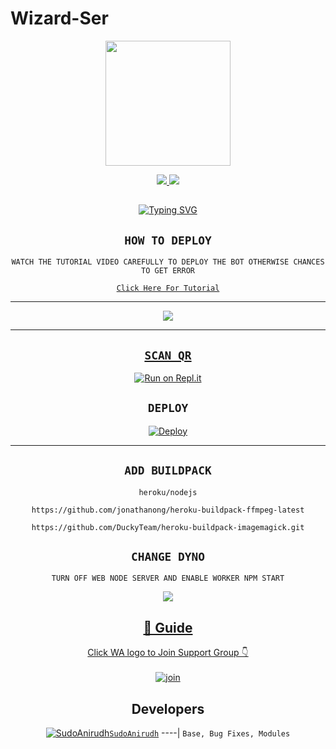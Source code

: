 # Wizard-Ser

<div align="center">
  <img border-radius: 15px src="https://telegra.ph/file/73ae8f3b4438bab4071c3.jpg" width="200" height="200"/>

<p align="center">
  <a href="https://www.facebook.com/mr.shanz3"><img src="https://img.shields.io/badge/Facebook-E4405F?style=for-the-badge&logo=facebook&logoColor=blue"/> 
  <a href="https://wa.me/94725292890"><img src="https://img.shields.io/badge/WhatsApp-25D366?style=for-the-badge&logo=whatsapp&logoColor=white" />
</p>

## <!-- Typing SVG -->
<p align="center">
    <a href="https://git.io/J0hKr">
        <img
        src="https://readme-typing-svg.herokuapp.com?size=30&width=800&lines=Wizard+Ser+Is+A+Modified+Version+Of;Eva+By+SudoAnirudh;We+Have+Cloned+The+Project+And+Added;Some+More+Things."
            alt="Typing SVG"
        />
    </a>
</p>

## ```HOW TO DEPLOY```
`WATCH THE TUTORIAL VIDEO CAREFULLY TO DEPLOY THE BOT OTHERWISE CHANCES TO GET ERROR`

[`Click Here For Tutorial`](https://youtube.com/channel/UCac60aS6ODS-MFB5s20H9-A)

----------

<p align="center">
  <a href="https://youtube.com/channel/UCac60aS6ODS-MFB5s20H9-A"><img src="https://telegra.ph/file/8a0101874470d88bdaa20.jpg" />
</p>

-------


## `SCAN QR`

[![Run on Repl.it](https://repl.it/badge/github/quiec/whatsAlfa)](https://replit.com/@AjmalAchu123/Wizard-Ser-Qr-test)

## `DEPLOY`

[![Deploy](https://www.herokucdn.com/deploy/button.svg)](https://dashboard.heroku.com/new-app) 

----------


## `ADD BUILDPACK`

```
heroku/nodejs
```
```
https://github.com/jonathanong/heroku-buildpack-ffmpeg-latest
```
```
https://github.com/DuckyTeam/heroku-buildpack-imagemagick.git
```

## `CHANGE DYNO`

`TURN OFF WEB NODE SERVER AND ENABLE WORKER NPM START`

<p align="center">
  <a href="https://github.com/SHANCER1"><img src="https://telegra.ph/file/44803c372a66943890dfb.jpg" />
</p>

## 📢 Guide
Click WA logo to Join Support Group 👇
    <br>
<br>
  [![join](https://github.com/Alien-alfa/PublicBot/blob/main/wlogo.svg.png)](https://chat.whatsapp.com/IpM871JDwkSLLjenjV1YD4)
  <div align="center">


## Developers
  <div align="center">
  
  [![SudoAnirudh](https://telegra.ph/file/b75e00136978ddd1aa558.jpg)](https://github.com/SudoAnirudh)[`SudoAnirudh`](https://github.com/SudoAnirudh)
----|
   `Base, Bug Fixes, Modules`


                                  
  </div
